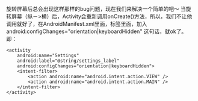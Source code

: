 旋转屏幕后总会出现这样那样的bug问题，现在我们来解决一个简单的吧～
当旋转屏幕（纵－>横）后，Activity会重新调用onCreate()方法，所以，我们不让他调用就好了，在AndroidManifest.xml里面，<activiity></activity>标签里面，加入android:configChanges="orientation|keyboardHidden" 这句话，就ok了。
即：
```  
<activity 
	android:name="Settings" 
	android:label="@string/settings_label"
	android:configChanges="orientation|keyboardHidden">
	<intent-filter>
		<action android:name="android.intent.action.VIEW" />
		<action android:name="android.intent.action.MAIN" />
	</intent-filter>
</activity>
```